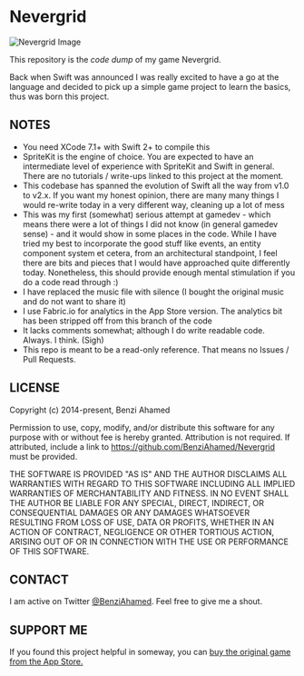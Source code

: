 # Nevergrid

![Nevergrid Image](http://a4.mzstatic.com/us/r30/Purple49/v4/4b/66/f5/4b66f524-474f-5a73-0604-17165b5e49cb/screen640x640.jpeg)

This repository is the _code dump_ of my game Nevergrid.

Back when Swift was announced I was really excited to have a go at the language and decided to pick up a simple game project to learn the basics, thus was born this project.

## NOTES

- You need XCode 7.1+ with Swift 2+ to compile this
- SpriteKit is the engine of choice. You are expected to have an intermediate level of experience with SpriteKit and Swift in general. There are no tutorials / write-ups linked to this project at the moment.
- This codebase has spanned the evolution of Swift all the way from v1.0 to v2.x. If you want my honest opinion, there are many many things I would re-write today in a very different way, cleaning up a lot of mess
- This was my first (somewhat) serious attempt at gamedev - which means there were a lot of things I did not know (in general gamedev sense) - and it would show in some places in the code. While I have tried my best to incorporate the good stuff like events, an entity component system et cetera, from an architectural standpoint, I feel there are bits and pieces that I would have approached quite differently today. Nonetheless, this should provide enough mental stimulation if you do a code read through :)
- I have replaced the music file with silence (I bought the original music and do not want to share it)
- I use Fabric.io for analytics in the App Store version. The analytics bit has been stripped off from this branch of the code
- It lacks comments somewhat; although I do write readable code. Always. I think. (Sigh)
- This repo is meant to be a read-only reference. That means no Issues / Pull Requests.
 
## LICENSE
Copyright (c) 2014-present, Benzi Ahamed

Permission to use, copy, modify, and/or distribute this software for any purpose with or without fee is hereby granted. Attribution is not required. If attributed, include a link to https://github.com/BenziAhamed/Nevergrid must be provided.

THE SOFTWARE IS PROVIDED "AS IS" AND THE AUTHOR DISCLAIMS ALL WARRANTIES WITH REGARD TO THIS SOFTWARE INCLUDING ALL IMPLIED WARRANTIES OF MERCHANTABILITY AND FITNESS. IN NO EVENT SHALL THE AUTHOR BE LIABLE FOR ANY SPECIAL, DIRECT, INDIRECT, OR CONSEQUENTIAL DAMAGES OR ANY DAMAGES WHATSOEVER RESULTING FROM LOSS OF USE, DATA OR PROFITS, WHETHER IN AN ACTION OF CONTRACT, NEGLIGENCE OR OTHER TORTIOUS ACTION, ARISING OUT OF OR IN CONNECTION WITH THE USE OR PERFORMANCE OF THIS SOFTWARE.

## CONTACT
I am active on Twitter [@BenziAhamed](http://twitter.com/BenziAhamed). Feel free to give me a shout.

## SUPPORT ME
If you found this project helpful in someway, you can [buy the original game from the App Store.](http://bit.ly/Nevergrid)
